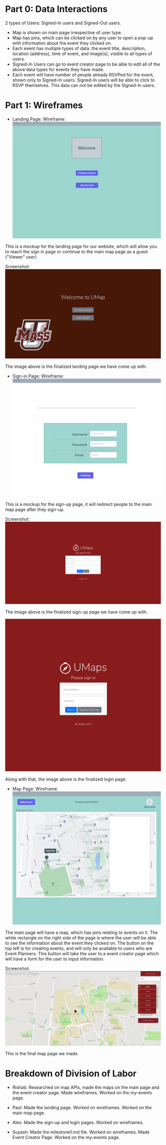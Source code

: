 # Part 0: Data Interactions
2 types of Users: Signed-In users and Signed-Out users.
- Map is shown on main page irrespective of user type.
- Map has pins, which can be clicked on by any user to open a pop-up with information about the event they clicked on.
- Each event has multiple types of data: the event title, description, location (address), time of event, and image(s), visible to all types of users.
- Signed-In Users can go to event creator page to be able to edit all of the above data types for events they have made. 
- Each event will have number of people already RSVPed for the event, shown only to Signed-In users. Signed-In users will be able to click to RSVP themselves. This data can not be edited by the Signed-In users.


# Part 1: Wireframes
* Landing Page:
Wireframe:
![landing page wireframe](images/wireframe_landing_page.png)

This is a mockup for the landing page for our website, which will allow you to reach the sign in page or continue to the main map page as a guest ("Viewer" user)

Screenshot:
![landing page](images/landing_page.png)

The image above is the finalized landing page we have come up with.

* Sign-in Page:
Wireframe:
![sign-in page](images/wireframe_sign_up.png)

This is a mockup for the sign-up page, it will redirect people to the main map page after they sign-up.

Screenshot:
![sign-in page](images/signup.png)

The image above is the finalized sign-up page we have come up with.

![sign-in page](images/login.png)

Along with that, the image above is the finalized login page.

* Map Page:
Wireframe:
![map page](images/wireframe_map.png)

The main page will have a map, which has pins relating to events on it. The white rectangle on the right side of the page is where the user will be able to see the information about the event they clicked on. The button on the top left is for creating events, and will only be available to users who are Event Planners. This button will take the user to a event creator page which will have a form for the user to input information.

Screenshot:
![map page](images/map.png)

This is the final map page we made.


# Breakdown of Division of Labor
- Rishab:
Researched on map APIs, made the maps on the main page and the event creator page. Made wireframes. Worked on the my-events page.

- Paul:
Made the landing page. Worked on wireframes. Worked on the main map page.

- Alex:
Made the sign-up and login pages. Worked on wireframes.

- Suyash:
Made the milestone1.md file. Worked on wireframes. Made Event Creator Page. Worked on the my-events page.